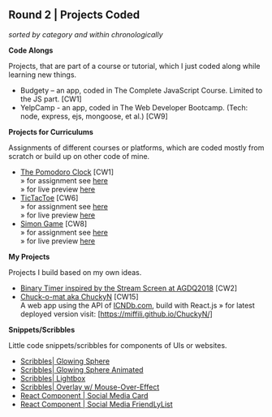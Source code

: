## Round 2 | Projects Coded

*sorted by category and within chronologically*

**Code Alongs**

Projects, that are part of a course or tutorial, which I just coded along while learning new things.

* Budgety – an app, coded in The Complete JavaScript Course. Limited to the JS part. [CW1]  
* YelpCamp - an app, coded in The Web Developer Bootcamp. (Tech: node, express, ejs, mongoose, et al.) [CW9]

**Projects for Curriculums**

Assignments of different courses or platforms, which are coded mostly from scratch or build up on other code of mine.

* [The Pomodoro Clock](https://github.com/Miffili/freeCodeCamp/tree/gh-pages/FED-pomodoroclock) [CW1]  
  » for assignment see [here](https://www.freecodecamp.org/challenges/build-a-pomodoro-clock)  
  » for live preview [here](https://miffili.github.io/freeCodeCamp/FED-pomodoroclock)
* [TicTacToe](https://github.com/Miffili/freeCodeCamp/tree/gh-pages/FED-tictactoe) [CW6]  
  » for assignment see [here](https://www.freecodecamp.org/challenges/build-a-tic-tac-toe-game)  
  » for live preview [here](https://miffili.github.io/freeCodeCamp/FED-tictactoe/)  
* [Simon Game](https://github.com/Miffili/freeCodeCamp/tree/gh-pages/FED-simongame) [CW8]  
  » for assignment see [here](https://www.freecodecamp.org/challenges/build-a-simon-game)  
  » for live preview [here](https://miffili.github.io/freeCodeCamp/FED-simongame/)  


**My Projects**

Projects I build based on my own ideas.

* [Binary Timer inspired by the Stream Screen at AGDQ2018](https://codepen.io/miffili/full/ppVVwQ/) [CW2]  
* [Chuck-o-mat aka ChuckyN](https://github.com/Miffili/ChuckyN) [CW15]  
  A web app using the API of [ICNDb.com](http://www.icndb.com/api/), build with React.js
  » for latest deployed version visit: [https://miffili.github.io/ChuckyN/]

**Snippets/Scribbles**

Little code snippets/scribbles for components of UIs or websites.

* [Scribbles| Glowing Sphere](https://codepen.io/miffili/full/ZvZVrZ/)  
* [Scribbles| Glowing Sphere Animated](https://codepen.io/miffili/pen/XZqQdK)  
* [Scribbles| Lightbox](https://codepen.io/miffili/full/BYeMoB/)  
* [Scribbles| Overlay w/ Mouse-Over-Effect](https://codepen.io/miffili/pen/VQoeNr)  
* [React Component | Social Media Card](https://codepen.io/miffili/pen/rdqBRQ)  
* [React Component | Social Media FriendLyList](https://codepen.io/miffili/pen/rdQVjG)  
